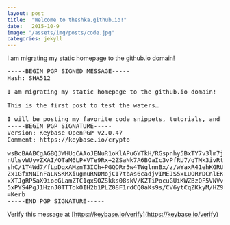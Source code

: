 ```yaml
---
layout: post
title:  "Welcome to theshka.github.io!"
date:   2015-10-9
image: "/assets/img/posts/code.jpg"
categories: jekyll
---
```

I am migrating my static homepage to the github.io domain!

<pre>
-----BEGIN PGP SIGNED MESSAGE-----
Hash: SHA512

I am migrating my static homepage to the github.io domain!

This is the first post to test the waters…

I will be posting my favorite code snippets, tutorials, and templates.
-----BEGIN PGP SIGNATURE-----
Version: Keybase OpenPGP v2.0.47
Comment: https://keybase.io/crypto

wsBcBAABCgAGBQJWHUqCAAoJENuR1oKlAPuGYTkH/RGspnhy5BxTY7v3lm7jAkkw
nUlsvWUyvZXAI/OTaM6LP+VTe9Rx+2ZSaNk7A6BOaIc3vPfRU7/qTMk3ivRtlf5r
shC/1T4Wd7/fLpDqxAMznT3ICh+PGQDRr5w4TWglnnBx/z/wYaxR41ehKGRU/RaA
Zx1GfxNNInFaLNSKMXiugmuRNDMojCI7tbAs6cadjvIMEJS5xLUORrDCnlEK6nl0
xXTJgRP5aX9iocGLamZTC1qxSOZSkks08skV/KZTiPocuGUiKWZBzQF5VNVv5cwn
5xPYS4PgJ1HznJ0TTTokOIH2b1PLZ08F1rdCQ0aKs9s/CV6ytCqZKkyM/HZ93Ak=
=Kerb
-----END PGP SIGNATURE-----
</pre>

Verify this message at [https://keybase.io/verify](https://keybase.io/verify)
